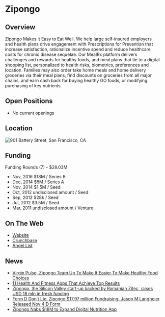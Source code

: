 # Zipongo
## Overview
Zipongo Makes it Easy to Eat Well. We help large self-insured employers and health plans drive engagement with Prescriptions for Prevention that increase satisfaction, rationalize incentive spend and reduce healthcare costs for chronic disease sequelae. Our MealRx platform delivers challenges and rewards for healthy foods, and meal plans that tie to a digital shopping list, personalized to health risks, biometrics, preferences and location. Families may also order take home meals and home delivery groceries via their meal plans, find discounts on groceries from all major chains, and earn cash back for buying healthy GO foods, or modifying purchasing of key nutrients.

## Open Positions
+ No current openings

## Location
![901 Battery Street, San Francisco, CA](https://maps.googleapis.com/maps/api/staticmap?center=901+Battery+Street,+San+Francisco,+CA&zoom=13&scale=false&size=600x300&maptype=roadmap&format=png&visual_refresh=true&markers=size:mid%7Ccolor:0xff0000%7Clabel:%7C901+Battery+St.,+San+Francisco,+CA)  

## Funding
Funding Rounds (7) - $28.03M
+ Nov, 2016	$18M / Series B
+ Dec, 2014	$5M / Series A
+ Nov, 2014	$1.5M / Seed
+ Oct, 2012	undisclosed amount / Seed
+ Sep, 2012	$28k / Seed
+ Jul, 2012	$3.5M / Seed
+ Mar, 2011	undisclosed amount / Venture

## On The Web
+ [Website](http://www.zipongo.com)
+ [Crunchbase](https://www.crunchbase.com/organization/zipongo#/entity)
+ [Angel List](https://angel.co/zipongo)

## News
+ [Virgin Pulse, Zipongo Team Up To Make It Easier To Make Healthy Food Choices](http://patch.com/massachusetts/framingham/virgin-pulse-zipongo-team-make-it-easier-make-healthy-food-choices-0)
+ [11 Health And Fitness Apps That Achieve Top Results](http://www.forbes.com/sites/jennifercohen/2015/01/07/the-11-top-health-fitness-apps-that-achieve-the-best-results/3/#15032359297a)
+ [Zipongo, the Silicon Valley start-up backed by Romanian Zitec, raises USD 18 mln in fresh funding](http://www.business-review.eu/news/zipongo-the-silicon-valley-start-up-backed-by-romanian-zitec-raises-usd-18-mln-in-fresh-funding-125817)
+ [Form D Don’t Lie: Zipongo $17.97 million Fundraising. Jason M Langheier Released Nov 4 D Form](http://friscofastball.com/2016/11/07/form-d-dont-lie-zipongo-17-97-million-fundraising-jason-m-langheier-released-nov-4-d-form/)
+ [Zipongo Nabs $18M to Expand Digital Nutrition App](http://hitconsultant.net/2016/11/03/zipongo-nabs-expand-digital-nutrition-platform/)
